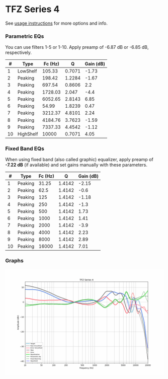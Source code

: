 # TFZ Series 4
See [usage instructions](https://github.com/jaakkopasanen/AutoEq#usage) for more options and info.

### Parametric EQs
You can use filters 1-5 or 1-10. Apply preamp of -6.87 dB or -6.85 dB, respectively.

|   # | Type      |   Fc (Hz) |      Q |   Gain (dB) |
|-----|-----------|-----------|--------|-------------|
|   1 | LowShelf  |    105.33 | 0.7071 |       -1.73 |
|   2 | Peaking   |    198.42 | 1.2284 |       -1.67 |
|   3 | Peaking   |    697.54 | 0.8606 |        2.2  |
|   4 | Peaking   |   1728.03 | 2.047  |       -4.4  |
|   5 | Peaking   |   6052.65 | 2.8143 |        6.85 |
|   6 | Peaking   |     54.99 | 1.8239 |        0.47 |
|   7 | Peaking   |   3212.37 | 4.8101 |        2.24 |
|   8 | Peaking   |   4184.76 | 3.7623 |       -1.59 |
|   9 | Peaking   |   7337.33 | 4.4542 |       -1.12 |
|  10 | HighShelf |  10000    | 0.7071 |        4.05 |

### Fixed Band EQs
When using fixed band (also called graphic) equalizer, apply preamp of **-7.22 dB** (if available) and set gains manually with these parameters.

|   # | Type    |   Fc (Hz) |      Q |   Gain (dB) |
|-----|---------|-----------|--------|-------------|
|   1 | Peaking |     31.25 | 1.4142 |       -2.15 |
|   2 | Peaking |     62.5  | 1.4142 |       -0.6  |
|   3 | Peaking |    125    | 1.4142 |       -1.18 |
|   4 | Peaking |    250    | 1.4142 |       -1.3  |
|   5 | Peaking |    500    | 1.4142 |        1.73 |
|   6 | Peaking |   1000    | 1.4142 |        1.41 |
|   7 | Peaking |   2000    | 1.4142 |       -3.9  |
|   8 | Peaking |   4000    | 1.4142 |        2.23 |
|   9 | Peaking |   8000    | 1.4142 |        2.89 |
|  10 | Peaking |  16000    | 1.4142 |        7.01 |

### Graphs
![](./TFZ%20Series%204.png)
